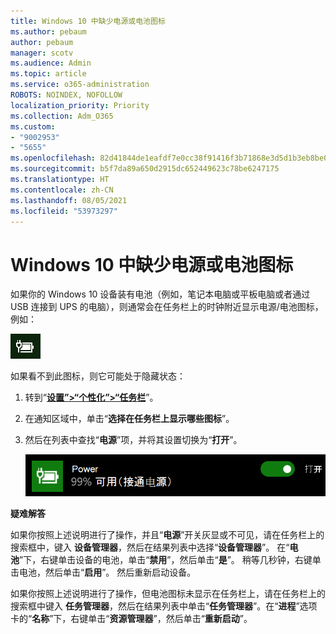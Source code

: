 ```yaml
---
title: Windows 10 中缺少电源或电池图标
ms.author: pebaum
author: pebaum
manager: scotv
ms.audience: Admin
ms.topic: article
ms.service: o365-administration
ROBOTS: NOINDEX, NOFOLLOW
localization_priority: Priority
ms.collection: Adm_O365
ms.custom:
- "9002953"
- "5655"
ms.openlocfilehash: 82d41844de1eafdf7e0cc38f91416f3b71868e3d5d1b3eb8be0f10abd701ddc8
ms.sourcegitcommit: b5f7da89a650d2915dc652449623c78be6247175
ms.translationtype: HT
ms.contentlocale: zh-CN
ms.lasthandoff: 08/05/2021
ms.locfileid: "53973297"
---
```

# <a name="power-or-battery-icon-missing-in-windows-10"></a>Windows 10 中缺少电源或电池图标

如果你的 Windows 10 设备装有电池（例如，笔记本电脑或平板电脑或者通过 USB 连接到 UPS 的电脑），则通常会在任务栏上的时钟附近显示电源/电池图标，例如：

![电池图标](media/battery-icon.png)

如果看不到此图标，则它可能处于隐藏状态：

1. 转到“**[设置”>“个性化”>“任务栏](ms-settings:taskbar?activationSource=GetHelp)**”。

2. 在通知区域中，单击“**选择在任务栏上显示哪些图标**”。

3. 然后在列表中查找“**电源**”项，并将其设置切换为“**打开**”。

    ![在任务栏中显示电源图标](media/power-icon-on.png)

**疑难解答**

如果你按照上述说明进行了操作，并且“**电源**”开关灰显或不可见，请在任务栏上的搜索框中，键入 **设备管理器**，然后在结果列表中选择“**设备管理器**”。 在“**电池**”下，右键单击设备的电池，单击“**禁用**”，然后单击“**是**”。 稍等几秒钟，右键单击电池，然后单击“**启用**”。 然后重新启动设备。

如果你按照上述说明进行了操作，但电池图标未显示在任务栏上，请在任务栏上的搜索框中键入 **任务管理器**，然后在结果列表中单击“**任务管理器**”。在“**进程**”选项卡的“**名称**”下，右键单击“**资源管理器**”，然后单击“**重新启动**”。
